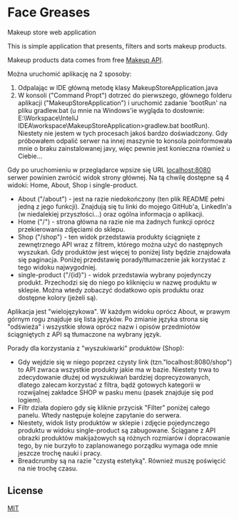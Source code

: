 # Face Greases
Makeup store web application

This is simple application that presents, filters and sorts makeup products.

Makeup products data comes from free [Makeup API](http://makeup-api.herokuapp.com/).

Można uruchomić aplikację na 2 sposoby:
1. Odpalając w IDE główną metodę klasy MakeupStoreApplication.java 
2. W konsoli ("Command Propt") dotrzeć do pierwszego, głównego folderu aplikacji ("MakeupStoreApplication") i uruchomić zadanie 'bootRun' na pliku gradlew.bat (u mnie na Windows'ie wygląda to dosłownie: E:\Workspace\InteliJ IDEA\workspace\MakeupStoreApplication>gradlew.bat bootRun). Niestety nie jestem w tych procesach jakoś bardzo doświadczony. Gdy próbowałem odpalić serwer na innej maszynie to konsola poinformowała mnie o braku zainstalowanej javy, więc pewnie jest konieczna również u Ciebie...


Gdy po uruchomieniu w przeglądarce wpsize się URL [localhost:8080](http://localhost:8080/) serwer powinien zwrócić widok strony głównej.
Na tą chwilę dostępne są 4 widoki: Home, About, Shop i single-product.
- About ("/about") - jest na razie niedokończony (ten plik README pełni jedną z jego funkcji). Znajdują się tu linki do mojego GitHub'a, LinkedIn'a (w niedalekiej przyszłości...) oraz ogólna informacja o aplikacji.
- Home ("/") - strona główna na razie nie ma żadnych funkcji oprócz przekierowania zdjęciami do sklepu.
- Shop ("/shop") - ten widok przedstawia produkty ściągnięte z zewnętrznego API wraz z filtrem, którego można użyć do następnych wyszukań. Gdy produktów jest więcej to poniżej listy będzie znajdowała się paginacja. Poniżej przedstawię porady/tłumaczenie jak korzystać z tego widoku najwygodniej.
- single-product ("/{id}") - widok przedstawia wybrany pojedynczy produkt. Przechodzi się do niego po kliknięciu w nazwę produktu w sklepie. Można wtedy zobaczyć dodatkowo opis produktu oraz dostępne kolory (jeżeli są).

Aplikacja jest "wielojęzykowa". W każdym widoku oprócz About, w prawym górnym rogu znajduje się lista języków. Po zmianie języka strona się "odświeża" i wszystkie słowa oprócz nazw i opisów przedmiotów ściągniętych z API są tłumaczone na wybrany język. 

Porady dla korzystania z "wyszukiwarki" produktów (Shop):
- Gdy wejdzie się w niego poprzez czysty link (tzn."localhost:8080/shop") to API zwraca wszystkie produkty jakie ma w bazie. Niestety trwa to zdecydowanie dłużej od wyszukiwań bardziej doprecyzowanych, dlatego zalecam korzystać z filtra, bądź gotowych kategorii w rozwijalnej zakładce SHOP w pasku menu (pasek znajduje się pod logiem).
- Filtr działa dopiero gdy się kliknie przycisk "Filter" poniżej całego panelu. Wtedy następuje kolejne zapytanie do serwera. 
- Niestety, widok listy produktów w sklepie i zdjęcie pojedynczego produktu w widoku single-product są zabugowane. Ściągane z API obrazki produktów makijażowych są różnych rozmiarów i dopracowanie tego, by nie burzyło to zaplanowanego porządku wymaga ode mnie jeszcze trochę nauki i pracy.
- Breadcrumby są na razie "czystą estetyką". Również muszę poświęcić na nie trochę czasu. 

## License
[MIT](https://choosealicense.com/licenses/mit/)